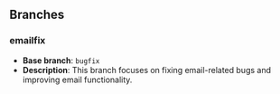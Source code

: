 ## Branches

### emailfix
- **Base branch**: `bugfix`
- **Description**: This branch focuses on fixing email-related bugs and improving email functionality.